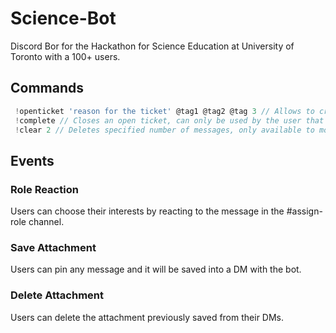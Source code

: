 # Science-Bot
Discord Bor for the Hackathon for Science Education at University of Toronto with a 100+ users.

## Commands
```js
 !openticket 'reason for the ticket' @tag1 @tag2 @tag 3 // Allows to create a help ticket for you and your team (optional)
 !complete // Closes an open ticket, can only be used by the user that opened it
 !clear 2 // Deletes specified number of messages, only available to moderators
```
## Events
  ### Role Reaction
  Users can choose their interests by reacting to the message in the #assign-role channel.
  ### Save Attachment
  Users can pin any message and it will be saved into a DM with the bot.
  ### Delete Attachment
  Users can delete the attachment previously saved from their DMs.

